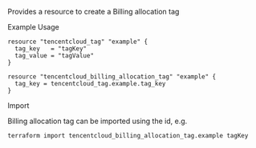 Provides a resource to create a Billing allocation tag

Example Usage

```hcl
resource "tencentcloud_tag" "example" {
  tag_key   = "tagKey"
  tag_value = "tagValue"
}

resource "tencentcloud_billing_allocation_tag" "example" {
  tag_key = tencentcloud_tag.example.tag_key
}
```

Import

Billing allocation tag can be imported using the id, e.g.

```
terraform import tencentcloud_billing_allocation_tag.example tagKey
```
